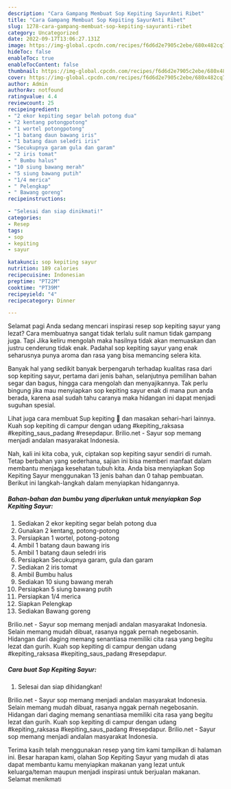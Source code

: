```yaml
---
description: "Cara Gampang Membuat Sop Kepiting SayurAnti Ribet"
title: "Cara Gampang Membuat Sop Kepiting SayurAnti Ribet"
slug: 1278-cara-gampang-membuat-sop-kepiting-sayuranti-ribet
category: Uncategorized
date: 2022-09-17T13:06:27.131Z
image: https://img-global.cpcdn.com/recipes/f6d6d2e7905c2ebe/680x482cq70/sop-kepiting-sayur-foto-resep-utama.jpg
hideToc: false
enableToc: true
enableTocContent: false
thumbnail: https://img-global.cpcdn.com/recipes/f6d6d2e7905c2ebe/680x482cq70/sop-kepiting-sayur-foto-resep-utama.jpg
cover: https://img-global.cpcdn.com/recipes/f6d6d2e7905c2ebe/680x482cq70/sop-kepiting-sayur-foto-resep-utama.jpg
author: Admin
authorAv: notfound
ratingvalue: 4.4
reviewcount: 25
recipeingredient:
- "2 ekor kepiting segar belah potong dua"
- "2 kentang potongpotong"
- "1 wortel potongpotong"
- "1 batang daun bawang iris"
- "1 batang daun seledri iris"
- "Secukupnya garam gula dan garam"
- "2 iris tomat"
- " Bumbu halus"
- "10 siung bawang merah"
- "5 siung bawang putih"
- "1/4 merica"
- " Pelengkap"
- " Bawang goreng"
recipeinstructions:

- "Selesai dan siap dinikmati!"
categories:
- Resep
tags:
- sop
- kepiting
- sayur

katakunci: sop kepiting sayur 
nutrition: 189 calories
recipecuisine: Indonesian
preptime: "PT22M"
cooktime: "PT39M"
recipeyield: "4"
recipecategory: Dinner

---
```



Selamat pagi Anda sedang mencari inspirasi resep sop kepiting sayur yang lezat? Cara membuatnya sangat tidak terlalu sulit namun tidak gampang juga. Tapi Jika keliru mengolah maka hasilnya tidak akan memuaskan dan justru cenderung tidak enak. Padahal sop kepiting sayur yang enak seharusnya punya aroma dan rasa yang bisa memancing selera kita.


Banyak hal yang sedikit banyak berpengaruh terhadap kualitas rasa dari sop kepiting sayur, pertama dari jenis bahan, selanjutnya pemilihan bahan segar dan bagus, hingga cara mengolah dan menyajikannya. Tak perlu bingung jika mau menyiapkan sop kepiting sayur enak di mana pun anda berada, karena asal sudah tahu caranya maka hidangan ini dapat menjadi suguhan spesial.

Lihat juga cara membuat Sup kepiting 🦀 dan masakan sehari-hari lainnya. Kuah sop kepiting di campur dengan udang #kepiting_raksasa #kepiting_saus_padang #resepdapur. Brilio.net - Sayur sop memang menjadi andalan masyarakat Indonesia.


Nah, kali ini kita coba, yuk, ciptakan sop kepiting sayur sendiri di rumah. Tetap berbahan yang sederhana, sajian ini bisa memberi manfaat dalam membantu menjaga kesehatan tubuh kita. Anda bisa menyiapkan Sop Kepiting Sayur menggunakan 13 jenis bahan dan 0 tahap pembuatan. Berikut ini langkah-langkah dalam menyiapkan hidangannya.

<!--inarticleads1-->

##### Bahan-bahan dan bumbu yang diperlukan untuk menyiapkan Sop Kepiting Sayur:

1. Sediakan 2 ekor kepiting segar belah potong dua
1. Gunakan 2 kentang, potong-potong
1. Persiapkan 1 wortel, potong-potong
1. Ambil 1 batang daun bawang iris
1. Ambil 1 batang daun seledri iris
1. Persiapkan Secukupnya garam, gula dan garam
1. Sediakan 2 iris tomat
1. Ambil  Bumbu halus
1. Sediakan 10 siung bawang merah
1. Persiapkan 5 siung bawang putih
1. Persiapkan 1/4 merica
1. Siapkan  Pelengkap
1. Sediakan  Bawang goreng


Brilio.net - Sayur sop memang menjadi andalan masyarakat Indonesia. Selain memang mudah dibuat, rasanya nggak pernah negebosanin. Hidangan dari daging memang senantiasa memiliki cita rasa yang begitu lezat dan gurih. Kuah sop kepiting di campur dengan udang #kepiting_raksasa #kepiting_saus_padang #resepdapur. 

<!--inarticleads2-->

##### Cara buat Sop Kepiting Sayur:


1. Selesai dan siap dihidangkan!

Brilio.net - Sayur sop memang menjadi andalan masyarakat Indonesia. Selain memang mudah dibuat, rasanya nggak pernah negebosanin. Hidangan dari daging memang senantiasa memiliki cita rasa yang begitu lezat dan gurih. Kuah sop kepiting di campur dengan udang #kepiting_raksasa #kepiting_saus_padang #resepdapur. Brilio.net - Sayur sop memang menjadi andalan masyarakat Indonesia. 

Terima kasih telah menggunakan resep yang tim kami tampilkan di halaman ini. Besar harapan kami, olahan Sop Kepiting Sayur yang mudah di atas dapat membantu kamu menyiapkan makanan yang lezat untuk keluarga/teman maupun menjadi inspirasi untuk berjualan makanan. Selamat menikmati
